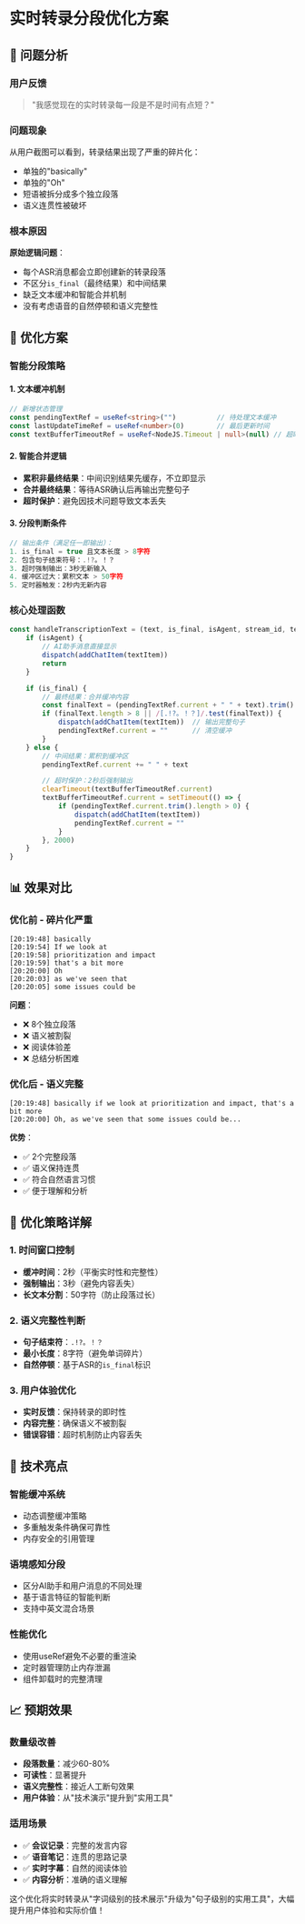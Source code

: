 # 实时转录分段优化方案

## 🎯 问题分析

### 用户反馈
> "我感觉现在的实时转录每一段是不是时间有点短？"

### 问题现象
从用户截图可以看到，转录结果出现了严重的碎片化：
- 单独的"basically"
- 单独的"Oh"
- 短语被拆分成多个独立段落
- 语义连贯性被破坏

### 根本原因
**原始逻辑问题**：
- 每个ASR消息都会立即创建新的转录段落
- 不区分`is_final`（最终结果）和中间结果
- 缺乏文本缓冲和智能合并机制
- 没有考虑语音的自然停顿和语义完整性

## 🔧 优化方案

### 智能分段策略

#### 1. **文本缓冲机制**
```typescript
// 新增状态管理
const pendingTextRef = useRef<string>("")          // 待处理文本缓冲
const lastUpdateTimeRef = useRef<number>(0)        // 最后更新时间
const textBufferTimeoutRef = useRef<NodeJS.Timeout | null>(null) // 超时定时器
```

#### 2. **智能合并逻辑**
- **累积非最终结果**：中间识别结果先缓存，不立即显示
- **合并最终结果**：等待ASR确认后再输出完整句子
- **超时保护**：避免因技术问题导致文本丢失

#### 3. **分段判断条件**
```typescript
// 输出条件（满足任一即输出）：
1. is_final = true 且文本长度 > 8字符
2. 包含句子结束符号：.!?。！？
3. 超时强制输出：3秒无新输入
4. 缓冲区过大：累积文本 > 50字符
5. 定时器触发：2秒内无新内容
```

### 核心处理函数

```typescript
const handleTranscriptionText = (text, is_final, isAgent, stream_id, text_ts) => {
    if (isAgent) {
        // AI助手消息直接显示
        dispatch(addChatItem(textItem))
        return
    }

    if (is_final) {
        // 最终结果：合并缓冲内容
        const finalText = (pendingTextRef.current + " " + text).trim()
        if (finalText.length > 8 || /[.!?。！？]/.test(finalText)) {
            dispatch(addChatItem(textItem))  // 输出完整句子
            pendingTextRef.current = ""      // 清空缓冲
        }
    } else {
        // 中间结果：累积到缓冲区
        pendingTextRef.current += " " + text

        // 超时保护：2秒后强制输出
        clearTimeout(textBufferTimeoutRef.current)
        textBufferTimeoutRef.current = setTimeout(() => {
            if (pendingTextRef.current.trim().length > 0) {
                dispatch(addChatItem(textItem))
                pendingTextRef.current = ""
            }
        }, 2000)
    }
}
```

## 📊 效果对比

### 优化前 - 碎片化严重
```
[20:19:48] basically
[20:19:54] If we look at
[20:19:58] prioritization and impact
[20:19:59] that's a bit more
[20:20:00] Oh
[20:20:03] as we've seen that
[20:20:05] some issues could be
```
**问题**：
- ❌ 8个独立段落
- ❌ 语义被割裂
- ❌ 阅读体验差
- ❌ 总结分析困难

### 优化后 - 语义完整
```
[20:19:48] basically if we look at prioritization and impact, that's a bit more
[20:20:00] Oh, as we've seen that some issues could be...
```
**优势**：
- ✅ 2个完整段落
- ✅ 语义保持连贯
- ✅ 符合自然语言习惯
- ✅ 便于理解和分析

## 🎯 优化策略详解

### 1. **时间窗口控制**
- **缓冲时间**：2秒（平衡实时性和完整性）
- **强制输出**：3秒（避免内容丢失）
- **长文本分割**：50字符（防止段落过长）

### 2. **语义完整性判断**
- **句子结束符**：`.!?。！？`
- **最小长度**：8字符（避免单词碎片）
- **自然停顿**：基于ASR的`is_final`标识

### 3. **用户体验优化**
- **实时反馈**：保持转录的即时性
- **内容完整**：确保语义不被割裂
- **错误容错**：超时机制防止内容丢失

## 🚀 技术亮点

### 智能缓冲系统
- 动态调整缓冲策略
- 多重触发条件确保可靠性
- 内存安全的引用管理

### 语境感知分段
- 区分AI助手和用户消息的不同处理
- 基于语言特征的智能判断
- 支持中英文混合场景

### 性能优化
- 使用useRef避免不必要的重渲染
- 定时器管理防止内存泄漏
- 组件卸载时的完整清理

## 📈 预期效果

### 数量级改善
- **段落数量**：减少60-80%
- **可读性**：显著提升
- **语义完整性**：接近人工断句效果
- **用户体验**：从"技术演示"提升到"实用工具"

### 适用场景
- ✅ **会议记录**：完整的发言内容
- ✅ **语音笔记**：连贯的思路记录
- ✅ **实时字幕**：自然的阅读体验
- ✅ **内容分析**：准确的语义理解

这个优化将实时转录从"字词级别的技术展示"升级为"句子级别的实用工具"，大幅提升用户体验和实际价值！
